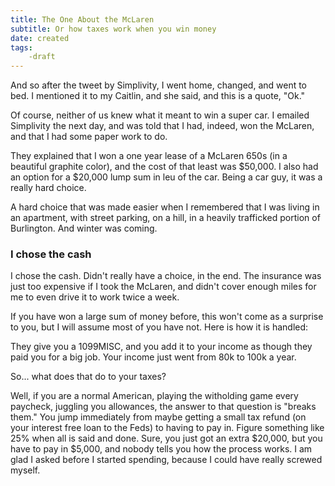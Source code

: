```yaml
---
title: The One About the McLaren
subtitle: Or how taxes work when you win money
date: created
tags: 
    -draft
---
```

And so after the tweet by Simplivity, I went home, changed, and went to bed. I mentioned it to my Caitlin, and she said, and this is a quote, "Ok." 

Of course, neither of us knew what it meant to win a super car. I emailed Simplivity the next day, and was told that I had, indeed, won the McLaren, and that I had some paper work to do.

They explained that I won a one year lease of a McLaren 650s (in a beautiful graphite color), and the cost of that least was $50,000. I also had an option for a $20,000 lump sum in leu of the car. Being a car guy, it was a really hard choice. 

A hard choice that was made easier when I remembered that I was living in an apartment, with street parking, on a hill, in a heavily trafficked portion of Burlington. And winter was coming. 

### I chose the cash

I chose the cash. Didn't really have a choice, in the end. The insurance was just too expensive if I took the McLaren, and didn't cover enough miles for me to even drive it to work twice a week. 

If you have won a large sum of money before, this won't come as a surprise to you, but I will assume most of you have not. Here is how it is handled:

They give you a 1099MISC, and you add it to your income as though they paid you for a big job. Your income just went from 80k to 100k a year. 

So... what does that do to your taxes?

Well, if you are a normal American, playing the witholding game every paycheck, juggling you allowances, the answer to that question is "breaks them." You jump immediately from maybe getting a small tax refund (on your interest free loan to the Feds) to having to pay in. Figure something like 25% when all is said and done. Sure, you just got an extra $20,000, but you have to pay in $5,000, and nobody tells you how the process works. I am glad I asked before I started spending, because
I could have really screwed myself.
